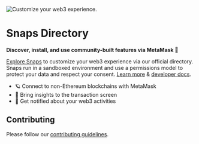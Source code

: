 ![Customize your web3 experience.](https://github.com/MetaMask/snaps-directory/assets/34306844/ce34b7d0-ae00-444c-b79c-a26a2ffc8b16)

# Snaps Directory

**Discover, install, and use community-built features via MetaMask 🦊**

[Explore Snaps](https://snaps.metamask.io/) to customize your web3 experience via our official directory. Snaps run in a sandboxed environment and use a permissions model to protect your data and respect your consent. [Learn more](https://metamask.io/snaps/) & [developer docs](https://docs.metamask.io/snaps/).

- 🪐 Connect to non-Ethereum blockchains with MetaMask
- 🧭 Bring insights to the transaction screen
- 🔔 Get notified about your web3 activities

## Contributing

Please follow our [contributing guidelines](https://github.com/MetaMask/snaps/blob/main/docs/contributing.md).

